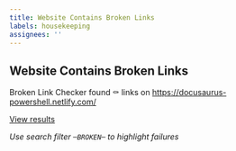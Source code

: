 ```yaml
---
title: Website Contains Broken Links
labels: housekeeping
assignees: ''
---
```


## Website Contains Broken Links

Broken Link Checker found :coffin: links on https://docusaurus-powershell.netlify.com/

[View results](https://github.com/alt3/Docusaurus.Powershell/commit/{{sha}}/checks)

_Use search filter `─BROKEN─` to highlight failures_
